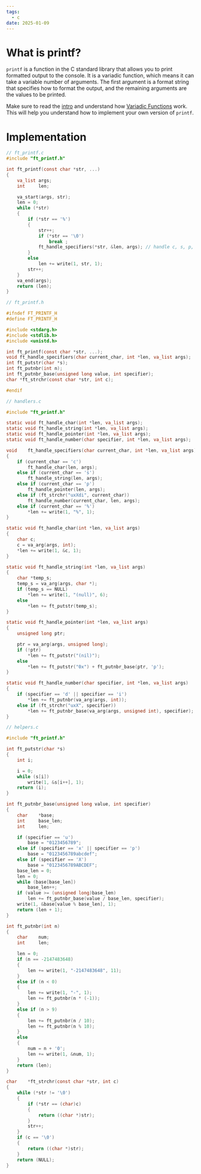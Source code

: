 ```yaml
---
tags:
  - c
date: 2025-01-09
---
```


# What is printf?

`printf` is a function in the C standard library that allows you to print formatted output to the console. It is a variadic function, which means it can take a variable number of arguments. The first argument is a format string that specifies how to format the output, and the remaining arguments are the values to be printed.

Make sure to read the [intro](https://42-cursus.gitbook.io/guide/rank-01/ft_printf) and understand how [Variadic Functions](variadic_functions) work. This will help you understand how to implement your own version of `printf`.

# Implementation


```c {18}
// ft_printf.c
#include "ft_printf.h"

int	ft_printf(const char *str, ...)
{
	va_list	args;
	int		len;

	va_start(args, str);
	len = 0;
	while (*str)
	{
		if (*str == '%')
		{
			str++;
			if (*str == '\0')
				break ;
			ft_handle_specifiers(*str, &len, args); // handle c, s, p, d, i, u, x, X, %
		}
		else
			len += write(1, str, 1);
		str++;
	}
	va_end(args);
	return (len);
}
```

```c
// ft_printf.h

#ifndef FT_PRINTF_H
#define FT_PRINTF_H

#include <stdarg.h>
#include <stdlib.h>
#include <unistd.h>

int ft_printf(const char *str, ...);
void ft_handle_specifiers(char current_char, int *len, va_list args);
int ft_putstr(char *s);
int ft_putnbr(int n);
int ft_putnbr_base(unsigned long value, int specifier);
char *ft_strchr(const char *str, int c);

#endif
```


```c
// handlers.c

#include "ft_printf.h"

static void	ft_handle_char(int *len, va_list args);
static void	ft_handle_string(int *len, va_list args);
static void	ft_handle_pointer(int *len, va_list args);
static void	ft_handle_number(char specifier, int *len, va_list args);

void	ft_handle_specifiers(char current_char, int *len, va_list args)
{
	if (current_char == 'c')
		ft_handle_char(len, args);
	else if (current_char == 's')
		ft_handle_string(len, args);
	else if (current_char == 'p')
		ft_handle_pointer(len, args);
	else if (ft_strchr("uxXdi", current_char))
		ft_handle_number(current_char, len, args);
	else if (current_char == '%')
		*len += write(1, "%", 1);
}

static void	ft_handle_char(int *len, va_list args)
{
    char c;
	c = va_arg(args, int);
	*len += write(1, &c, 1);
}

static void	ft_handle_string(int *len, va_list args)
{
    char *temp_s;
	temp_s = va_arg(args, char *);
	if (temp_s == NULL)
		*len += write(1, "(null)", 6);
	else
		*len += ft_putstr(temp_s);
}

static void	ft_handle_pointer(int *len, va_list args)
{
	unsigned long ptr;

	ptr = va_arg(args, unsigned long);
	if (!ptr)
		*len += ft_putstr("(nil)");
	else
		*len += ft_putstr("0x") + ft_putnbr_base(ptr, 'p');
}

static void	ft_handle_number(char specifier, int *len, va_list args)
{
	if (specifier == 'd' || specifier == 'i')
		*len += ft_putnbr(va_arg(args, int));
	else if (ft_strchr("uxX", specifier))
		*len += ft_putnbr_base(va_arg(args, unsigned int), specifier);
}
```

```c
// helpers.c

#include "ft_printf.h"

int	ft_putstr(char *s)
{
	int	i;

	i = 0;
	while (s[i])
		write(1, &s[i++], 1);
	return (i);
}

int	ft_putnbr_base(unsigned long value, int specifier)
{
	char	*base;
	int		base_len;
	int		len;

	if (specifier == 'u')
		base = "0123456789";
	else if (specifier == 'x' || specifier == 'p')
		base = "0123456789abcdef";
	else if (specifier == 'X')
		base = "0123456789ABCDEF";
	base_len = 0;
	len = 0;
	while (base[base_len])
		base_len++;
	if (value >= (unsigned long)base_len)
		len += ft_putnbr_base(value / base_len, specifier);
	write(1, &base[value % base_len], 1);
	return (len + 1);
}

int	ft_putnbr(int n)
{
	char	num;
	int		len;

	len = 0;
	if (n == -2147483648)
	{
		len += write(1, "-2147483648", 11);
	}
	else if (n < 0)
	{
		len += write(1, "-", 1);
		len += ft_putnbr(n * (-1));
	}
	else if (n > 9)
	{
		len += ft_putnbr(n / 10);
		len += ft_putnbr(n % 10);
	}
	else
	{
		num = n + '0';
		len += write(1, &num, 1);
	}
	return (len);
}

char	*ft_strchr(const char *str, int c)
{
	while (*str != '\0')
	{
		if (*str == (char)c)
		{
			return ((char *)str);
		}
		str++;
	}
	if (c == '\0')
	{
		return ((char *)str);
	}
	return (NULL);
}
```
